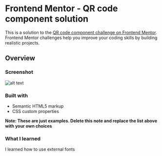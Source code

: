 # Frontend Mentor - QR code component solution

This is a solution to the [QR code component challenge on Frontend Mentor](https://www.frontendmentor.io/challenges/qr-code-component-iux_sIO_H). Frontend Mentor challenges help you improve your coding skills by building realistic projects. 


## Overview

### Screenshot

<img src ="/Users/HP/Downloads/qr-code-component-main" alt="alt text" style="max-width: 100%;">


### Built with

- Semantic HTML5 markup
- CSS custom properties

**Note: These are just examples. Delete this note and replace the list above with your own choices**

### What I learned
I learned how to use external fonts

